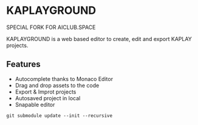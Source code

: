 # KAPLAYGROUND

SPECIAL FORK FOR AICLUB.SPACE

KAPLAYGROUND is a web based editor to create, edit and export KAPLAY projects.

## Features

- Autocomplete thanks to Monaco Editor
- Drag and drop assets to the code
- Export & Improt projects
- Autosaved project in local
- Snapable editor

```
git submodule update --init --recursive
```
